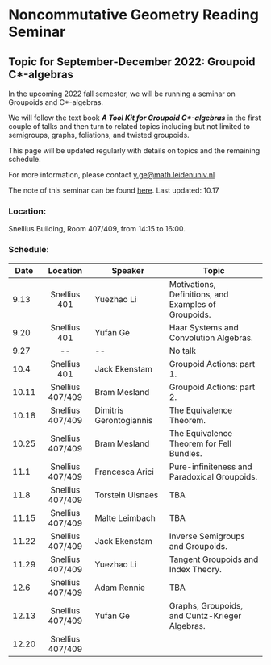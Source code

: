 # Noncommutative Geometry Reading Seminar
## Topic for September-December 2022: Groupoid C*-algebras

In the upcoming 2022 fall semester, we will be running a seminar on Groupoids and C*-algebras. 

We will follow the text book ___A Tool Kit for Groupoid C*-algebras___ in the first couple of talks and then turn to related topics including but not limited to semigroups, graphs, foliations, and twisted groupoids. 

This page will be updated regularly with details on topics and the remaining schedule.

<!-- You can use the [editor on GitHub](https://github.com/Sherlock3711/Groupoid-C--algebras/edit/gh-pages/index.md) to maintain and preview the content for your website in Markdown files. -->

<!-- Whenever you commit to this repository, GitHub Pages will run [Jekyll](https://jekyllrb.com/) to rebuild the pages in your site, from the content in your Markdown files. -->

For more information, please contact y.ge@math.leidenuniv.nl

The note of this seminar can be found [here](./notes/groupoid_note.pdf). Last updated: 10.17

### Location:
Snellius Building, Room 407/409, from 14:15 to 16:00.

### Schedule:

|  Date   | Location | Speaker  |  Topic |
|  ---  | :----------:  | ----  | -------- |
| 9.13  | Snellius 401| Yuezhao Li | Motivations, Definitions, and Examples of Groupoids. |
| 9.20  | Snellius 401| Yufan Ge |  Haar Systems and Convolution Algebras. |
| 9.27  | -- | -- | No talk |
| 10.4  | Snellius 401| Jack Ekenstam | Groupoid Actions: part 1. |
| 10.11 | Snellius 407/409| Bram Mesland | Groupoid Actions: part 2. |
| 10.18 | Snellius 407/409| Dimitris Gerontogiannis | The Equivalence Theorem.  |
| 10.25 | Snellius 407/409| Bram Mesland | The Equivalence Theorem for Fell Bundles. |
| 11.1 | Snellius 407/409| Francesca Arici | Pure-infiniteness and Paradoxical Groupoids. |
| 11.8 | Snellius 407/409| Torstein Ulsnaes | TBA |
| 11.15 | Snellius 407/409| Malte Leimbach | TBA |
| 11.22 | Snellius 407/409| Jack Ekenstam | Inverse Semigroups and Groupoids. |
| 11.29 | Snellius 407/409| Yuezhao Li | Tangent Groupoids and Index Theory. |
| 12.6 | Snellius 407/409| Adam Rennie | TBA |
| 12.13 | Snellius 407/409| Yufan Ge | Graphs, Groupoids, and Cuntz-Krieger Algebras. |
| 12.20 | Snellius 407/409|  |  |
